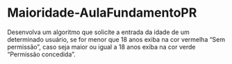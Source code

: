 # Maioridade-AulaFundamentoPR
 Desenvolva um algoritmo que solicite a entrada da idade de um determinado usuário, se for menor que 18 anos exiba na cor vermelha “Sem permissão”, caso seja maior ou igual a 18 anos exiba na cor verde “Permissão concedida”.

